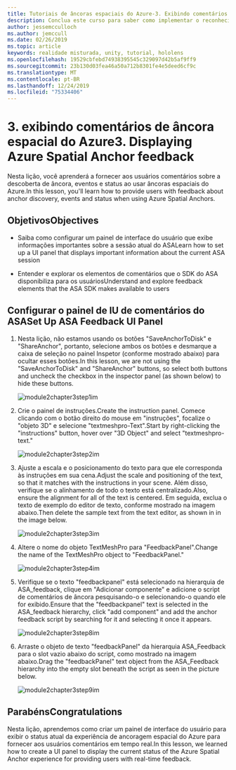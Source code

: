 ```yaml
---
title: Tutoriais de âncoras espaciais do Azure-3. Exibindo comentários de âncora espacial do Azure
description: Conclua este curso para saber como implementar o reconhecimento facial do Azure em um aplicativo de realidade misturada.
author: jessemcculloch
ms.author: jemccull
ms.date: 02/26/2019
ms.topic: article
keywords: realidade misturada, unity, tutorial, hololens
ms.openlocfilehash: 19529cbfebd74938395545c329097d42b5af9ff9
ms.sourcegitcommit: 23b130d03fea46a50a712b8301fe4e5deed6cf9c
ms.translationtype: MT
ms.contentlocale: pt-BR
ms.lasthandoff: 12/24/2019
ms.locfileid: "75334406"
---
```

# <a name="3-displaying-azure-spatial-anchor-feedback"></a><span data-ttu-id="f9d62-105">3. exibindo comentários de âncora espacial do Azure</span><span class="sxs-lookup"><span data-stu-id="f9d62-105">3. Displaying Azure Spatial Anchor feedback</span></span>

<span data-ttu-id="f9d62-106">Nesta lição, você aprenderá a fornecer aos usuários comentários sobre a descoberta de âncora, eventos e status ao usar âncoras espaciais do Azure.</span><span class="sxs-lookup"><span data-stu-id="f9d62-106">In this lesson, you'll learn how to provide users with feedback about anchor discovery, events and status when using Azure Spatial Anchors.</span></span>

## <a name="objectives"></a><span data-ttu-id="f9d62-107">Objetivos</span><span class="sxs-lookup"><span data-stu-id="f9d62-107">Objectives</span></span>

* <span data-ttu-id="f9d62-108">Saiba como configurar um painel de interface do usuário que exibe informações importantes sobre a sessão atual do ASA</span><span class="sxs-lookup"><span data-stu-id="f9d62-108">Learn how to set up a UI panel that displays important information about the current ASA session</span></span>

* <span data-ttu-id="f9d62-109">Entender e explorar os elementos de comentários que o SDK do ASA disponibiliza para os usuários</span><span class="sxs-lookup"><span data-stu-id="f9d62-109">Understand and explore feedback elements that the ASA SDK makes available to users</span></span>

## <a name="set-up-asa-feedback-ui-panel"></a><span data-ttu-id="f9d62-110">Configurar o painel de IU de comentários do ASA</span><span class="sxs-lookup"><span data-stu-id="f9d62-110">Set Up ASA Feedback UI Panel</span></span>

1. <span data-ttu-id="f9d62-111">Nesta lição, não estamos usando os botões "SaveAnchorToDisk" e "ShareAnchor", portanto, selecione ambos os botões e desmarque a caixa de seleção no painel Inspetor (conforme mostrado abaixo) para ocultar esses botões.</span><span class="sxs-lookup"><span data-stu-id="f9d62-111">In this lesson, we are not using the "SaveAnchorToDisk" and "ShareAnchor" buttons, so select both buttons and uncheck the checkbox in the inspector panel (as shown below) to hide these buttons.</span></span>

    ![module2chapter3step1im](images/module2chapter3step1im.PNG)

2. <span data-ttu-id="f9d62-113">Crie o painel de instruções.</span><span class="sxs-lookup"><span data-stu-id="f9d62-113">Create the instruction panel.</span></span> <span data-ttu-id="f9d62-114">Comece clicando com o botão direito do mouse em "instruções", focalize o "objeto 3D" e selecione "textmeshpro-Text".</span><span class="sxs-lookup"><span data-stu-id="f9d62-114">Start by right-clicking the "instructions" button, hover over "3D Object" and select "textmeshpro-text."</span></span>

    ![module2chapter3step2im](images/module2chapter3step2im.PNG)

3. <span data-ttu-id="f9d62-116">Ajuste a escala e o posicionamento do texto para que ele corresponda às instruções em sua cena.</span><span class="sxs-lookup"><span data-stu-id="f9d62-116">Adjust the scale and positioning of the text, so that it matches with the instructions in your scene.</span></span> <span data-ttu-id="f9d62-117">Além disso, verifique se o alinhamento de todo o texto está centralizado.</span><span class="sxs-lookup"><span data-stu-id="f9d62-117">Also, ensure the alignment for all of the text is centered.</span></span> <span data-ttu-id="f9d62-118">Em seguida, exclua o texto de exemplo do editor de texto, conforme mostrado na imagem abaixo.</span><span class="sxs-lookup"><span data-stu-id="f9d62-118">Then delete the sample text from the text editor, as shown in in the image below.</span></span>

    ![module2chapter3step3im](images/module2chapter3step3im.PNG)

4. <span data-ttu-id="f9d62-120">Altere o nome do objeto TextMeshPro para "FeedbackPanel".</span><span class="sxs-lookup"><span data-stu-id="f9d62-120">Change the name of the TextMeshPro object to "FeedbackPanel."</span></span>

    ![module2chapter3step4im](images/module2chapter3step4im.PNG)

5. <span data-ttu-id="f9d62-122">Verifique se o texto "feedbackpanel" está selecionado na hierarquia de ASA_feedback, clique em "Adicionar componente" e adicione o script de comentários de âncora pesquisando-o e selecionando-o quando ele for exibido.</span><span class="sxs-lookup"><span data-stu-id="f9d62-122">Ensure that the "feedbackpanel" text is selected in the ASA_feedback hierarchy, click "add component" and add the anchor feedback script by searching for it and selecting it once it appears.</span></span>

    ![module2chapter3step8im](images/module2chapter3step8im.PNG)

6. <span data-ttu-id="f9d62-124">Arraste o objeto de texto "feedbackPanel" da hierarquia ASA_Feedback para o slot vazio abaixo do script, como mostrado na imagem abaixo.</span><span class="sxs-lookup"><span data-stu-id="f9d62-124">Drag the "feedbackPanel" text object from the ASA_Feedback hierarchy into the empty slot beneath the script as seen in the picture below.</span></span>

    ![module2chapter3step9im](images/module2chapter3step9im.PNG)

## <a name="congratulations"></a><span data-ttu-id="f9d62-126">Parabéns</span><span class="sxs-lookup"><span data-stu-id="f9d62-126">Congratulations</span></span>

<span data-ttu-id="f9d62-127">Nesta lição, aprendemos como criar um painel de interface do usuário para exibir o status atual da experiência de ancoragem espacial do Azure para fornecer aos usuários comentários em tempo real.</span><span class="sxs-lookup"><span data-stu-id="f9d62-127">In this lesson, we learned how to create a UI panel to display the current status of the Azure Spatial Anchor experience for providing users with real-time feedback.</span></span>
